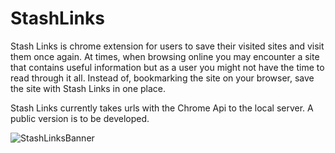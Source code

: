 # StashLinks

Stash Links is chrome extension for users to save their visited sites and visit them once again. At times, when browsing online you may encounter a site that contains useful information but as a user you might not have the time to read through it all. Instead of, bookmarking the site on your browser, save the site with Stash Links in one place.

Stash Links currently takes urls with the Chrome Api to the local server. A public version is to be developed.

![StashLinksBanner](https://user-images.githubusercontent.com/43952562/118412029-ad5c0680-b68f-11eb-8f7a-66639aaa4192.gif)
